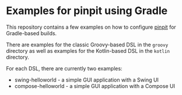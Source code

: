# Examples for pinpit using Gradle

This repository contains a few examples on how to configure
[pinpit](https://github.com/mobanisto/pinpit-package-plugin) for
Gradle-based builds.

There are examples for the classic Groovy-based DSL in the `groovy`
directory as well as examples for the Kotlin-based DSL in the `kotlin`
directory.

For each DSL, there are currently two examples:
* swing-helloworld - a simple GUI application with a Swing UI
* compose-helloworld - a simple GUI application with a Compose UI

